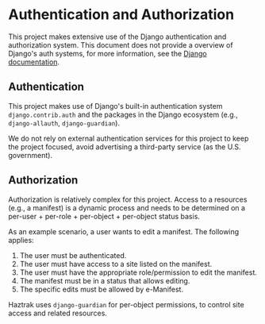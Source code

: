 # Authentication and Authorization

This project makes extensive use of the Django authentication and authorization system.
This document does not provide a overview of Django's auth systems, for more information,
see the [Django documentation](https://docs.djangoproject.com/en/5.0/topics/auth/).

## Authentication

This project makes use of Django's built-in authentication system `django.contrib.auth` and the
packages in the Django ecosystem (e.g., `django-allauth`, `django-guardian`).

We do not rely on external authentication services for this project to keep the project focused,
avoid advertising a third-party service (as the U.S. government).

## Authorization

Authorization is relatively complex for this project. Access to a resources (e.g., a manifest)
is a dynamic process and needs to be determined on a per-user + per-role +
per-object + per-object status basis.

As an example scenario, a user wants to edit a manifest. The following applies:

1. The user must be authenticated.
2. The user must have access to a site listed on the manifest.
3. The user must have the appropriate role/permission to edit the manifest.
4. The manifest must be in a status that allows editing.
5. The specific edits must be allowed by e-Manifest.

Haztrak uses `django-guardian` for per-object permissions, to control site access and related
resources.
